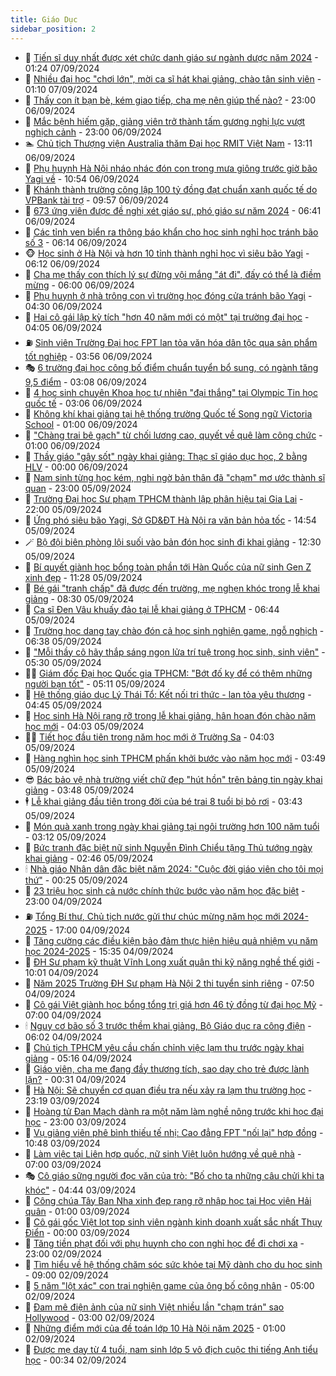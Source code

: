 ```yaml
---
title: Giáo Dục
sidebar_position: 2
---
```


<!-- dantri-giao-duc:START -->
- 🤡 [Tiến sĩ duy nhất được xét chức danh giáo sư ngành dược năm 2024](https://dantri.com.vn/giao-duc/tien-si-duy-nhat-duoc-xet-chuc-danh-giao-su-nganh-duoc-nam-2024-20240907080813345.htm) - 01:24 07/09/2024
- 🗽 [Nhiều đại học &quot;chơi lớn&quot;, mời ca sĩ hát khai giảng, chào tân sinh viên](https://dantri.com.vn/giao-duc/nhieu-dai-hoc-choi-lon-moi-ca-si-hat-khai-giang-chao-tan-sinh-vien-20240906160148140.htm) - 01:10 07/09/2024
- 🚦 [Thấy con ít bạn bè, kém giao tiếp, cha mẹ nên giúp thế nào?](https://dantri.com.vn/giao-duc/thay-con-it-ban-be-kem-giao-tiep-cha-me-nen-giup-the-nao-20240906105705798.htm) - 23:00 06/09/2024
- 🌋 [Mắc bệnh hiếm gặp, giảng viên trở thành tấm gương nghị lực vượt nghịch cảnh](https://dantri.com.vn/giao-duc/mac-benh-hiem-gap-giang-vien-tro-thanh-tam-guong-nghi-luc-vuot-nghich-canh-20240902110759184.htm) - 23:00 06/09/2024
- 🏊 [Chủ tịch Thượng viện Australia thăm Đại học RMIT Việt Nam](https://dantri.com.vn/giao-duc/chu-tich-thuong-vien-australia-tham-dai-hoc-rmit-viet-nam-20240906200625613.htm) - 13:11 06/09/2024
- 🎃 [Phụ huynh Hà Nội nháo nhác đón con trong mưa giông trước giờ bão Yagi về](https://dantri.com.vn/giao-duc/phu-huynh-ha-noi-nhao-nhac-don-con-trong-mua-giong-truoc-gio-bao-yagi-ve-20240906175041726.htm) - 10:54 06/09/2024
- 💄 [Khánh thành trường công lập 100 tỷ đồng đạt chuẩn xanh quốc tế do VPBank tài trợ](https://dantri.com.vn/giao-duc/khanh-thanh-truong-cong-lap-100-ty-dong-dat-chuan-xanh-quoc-te-do-vpbank-tai-tro-20240906164650481.htm) - 09:57 06/09/2024
- 🦅 [673 ứng viên được đề nghị xét giáo sư, phó giáo sư năm 2024](https://dantri.com.vn/giao-duc/673-ung-vien-duoc-de-nghi-xet-giao-su-pho-giao-su-nam-2024-20240906132613662.htm) - 06:41 06/09/2024
- 🚦 [Các tỉnh ven biển ra thông báo khẩn cho học sinh nghỉ học tránh bão số 3](https://dantri.com.vn/giao-duc/cac-tinh-ven-bien-ra-thong-bao-khan-cho-hoc-sinh-nghi-hoc-tranh-bao-so-3-20240906122603343.htm) - 06:14 06/09/2024
- 🐵 [Học sinh ở Hà Nội và hơn 10 tỉnh thành nghỉ học vì siêu bão Yagi](https://dantri.com.vn/giao-duc/hoc-sinh-o-ha-noi-va-hon-10-tinh-thanh-nghi-hoc-vi-sieu-bao-yagi-20240906102912685.htm) - 06:12 06/09/2024
- 🐘 [Cha mẹ thấy con thích lý sự đừng vội mắng &quot;át đi&quot;, đấy có thể là điềm mừng](https://dantri.com.vn/giao-duc/cha-me-thay-con-thich-ly-su-dung-voi-mang-at-di-day-co-the-la-diem-mung-20240902224007715.htm) - 06:00 06/09/2024
- 🦏 [Phụ huynh ở nhà trông con vì trường học đóng cửa tránh bão Yagi](https://dantri.com.vn/giao-duc/phu-huynh-o-nha-trong-con-vi-truong-hoc-dong-cua-tranh-bao-yagi-20240906112346791.htm) - 04:30 06/09/2024
- 💼 [Hai cô gái lập kỳ tích &quot;hơn 40 năm mới có một&quot; tại trường đại học](https://dantri.com.vn/giao-duc/hai-co-gai-lap-ky-tich-hon-40-nam-moi-co-mot-tai-truong-dai-hoc-20240906103922662.htm) - 04:05 06/09/2024
- ⛽️ [Sinh viên Trường Đại học FPT lan tỏa văn hóa dân tộc qua sản phẩm tốt nghiệp](https://dantri.com.vn/giao-duc/sinh-vien-truong-dai-hoc-fpt-lan-toa-van-hoa-dan-toc-qua-san-pham-tot-nghiep-20240906105030473.htm) - 03:56 06/09/2024
- 🎭 [6 trường đại học công bố điểm chuẩn tuyển bổ sung, có ngành tăng 9,5 điểm](https://dantri.com.vn/giao-duc/6-truong-dai-hoc-cong-bo-diem-chuan-tuyen-bo-sung-co-nganh-tang-95-diem-20240906082440231.htm) - 03:08 06/09/2024
- 🎃 [4 học sinh chuyên Khoa học tự nhiên &quot;đại thắng&quot; tại Olympic Tin học quốc tế](https://dantri.com.vn/giao-duc/4-hoc-sinh-chuyen-khoa-hoc-tu-nhien-dai-thang-tai-olympic-tin-hoc-quoc-te-20240906081037673.htm) - 03:06 06/09/2024
- 🚀 [Không khí khai giảng tại hệ thống trường Quốc tế Song ngữ Victoria School](https://dantri.com.vn/giao-duc/khong-khi-khai-giang-tai-he-thong-truong-quoc-te-song-ngu-victoria-school-20240905214022092.htm) - 01:00 06/09/2024
- 👀 [&quot;Chàng trai bê gạch&quot; từ chối lương cao, quyết về quê làm công chức](https://dantri.com.vn/giao-duc/chang-trai-be-gach-tu-choi-luong-cao-quyet-ve-que-lam-cong-chuc-20240904223151708.htm) - 01:00 06/09/2024
- 🌝 [Thầy giáo &quot;gây sốt&quot; ngày khai giảng: Thạc sĩ giáo dục học, 2 bằng HLV](https://dantri.com.vn/giao-duc/thay-giao-gay-sot-ngay-khai-giang-thac-si-giao-duc-hoc-2-bang-hlv-20240905124447270.htm) - 00:00 06/09/2024
- 🤗 [Nam sinh từng học kém, nghi ngờ bản thân đã &quot;chạm&quot; mơ ước thành sĩ quan](https://dantri.com.vn/giao-duc/nam-sinh-tung-hoc-kem-nghi-ngo-ban-than-da-cham-mo-uoc-thanh-si-quan-20240905081512736.htm) - 23:00 05/09/2024
- 🦄 [Trường Đại học Sư phạm TPHCM thành lập phân hiệu tại Gia Lai](https://dantri.com.vn/giao-duc/truong-dai-hoc-su-pham-tphcm-thanh-lap-phan-hieu-tai-gia-lai-20240905202232082.htm) - 22:00 05/09/2024
- 🦍 [Ứng phó siêu bão Yagi, Sở GD&amp;ĐT Hà Nội ra văn bản hỏa tốc](https://dantri.com.vn/giao-duc/ung-pho-sieu-bao-yagi-so-gddt-ha-noi-ra-van-ban-hoa-toc-20240905215128857.htm) - 14:54 05/09/2024
- 🪄 [Bộ đội biên phòng lội suối vào bản đón học sinh đi khai giảng](https://dantri.com.vn/giao-duc/bo-doi-bien-phong-loi-suoi-vao-ban-don-hoc-sinh-di-khai-giang-20240905101920019.htm) - 12:30 05/09/2024
- 🦆 [Bí quyết giành học bổng toàn phần tới Hàn Quốc của nữ sinh Gen Z xinh đẹp](https://dantri.com.vn/giao-duc/bi-quyet-gianh-hoc-bong-toan-phan-toi-han-quoc-cua-nu-sinh-gen-z-xinh-dep-20240905182725725.htm) - 11:28 05/09/2024
- 🚀 [Bé gái &quot;tranh chấp&quot; đã được đến trường, mẹ nghẹn khóc trong lễ khai giảng](https://dantri.com.vn/giao-duc/be-gai-tranh-chap-da-duoc-den-truong-me-nghen-khoc-trong-le-khai-giang-20240905144241782.htm) - 08:30 05/09/2024
- 🦒 [Ca sĩ Đen Vâu khuấy đảo tại lễ khai giảng ở TPHCM](https://dantri.com.vn/giao-duc/ca-si-den-vau-khuay-dao-tai-le-khai-giang-o-tphcm-20240905130945824.htm) - 06:44 05/09/2024
- 🤡 [Trường học dang tay chào đón cả học sinh nghiện game, ngỗ nghịch](https://dantri.com.vn/giao-duc/truong-hoc-dang-tay-chao-don-ca-hoc-sinh-nghien-game-ngo-nghich-20240905123602773.htm) - 06:38 05/09/2024
- 🤔 [&quot;Mỗi thầy cô hãy thắp sáng ngọn lửa trí tuệ trong học sinh, sinh viên&quot;](https://dantri.com.vn/giao-duc/moi-thay-co-hay-thap-sang-ngon-lua-tri-tue-trong-hoc-sinh-sinh-vien-20240905121156752.htm) - 05:30 05/09/2024
- 🧑‍💻 [Giám đốc Đại học Quốc gia TPHCM: &quot;Bớt đố kỵ để có thêm những người bạn tốt&quot;](https://dantri.com.vn/giao-duc/giam-doc-dai-hoc-quoc-gia-tphcm-bot-do-ky-de-co-them-nhung-nguoi-ban-tot-20240905115919394.htm) - 05:11 05/09/2024
- 🤡 [Hệ thống giáo dục Lý Thái Tổ: Kết nối tri thức - lan tỏa yêu thương](https://dantri.com.vn/giao-duc/he-thong-giao-duc-ly-thai-to-ket-noi-tri-thuc-lan-toa-yeu-thuong-20240905114017428.htm) - 04:45 05/09/2024
- 🧠 [Học sinh Hà Nội rạng rỡ trong lễ khai giảng, hân hoan đón chào năm học mới](https://dantri.com.vn/giao-duc/hoc-sinh-ha-noi-rang-ro-trong-le-khai-giang-han-hoan-don-chao-nam-hoc-moi-20240905103159350.htm) - 04:03 05/09/2024
- 🧑‍💻 [Tiết học đầu tiên trong năm học mới ở Trường Sa](https://dantri.com.vn/giao-duc/tiet-hoc-dau-tien-trong-nam-hoc-moi-o-truong-sa-20240905103533302.htm) - 04:03 05/09/2024
- 🧠 [Hàng nghìn học sinh TPHCM phấn khởi bước vào năm học mới](https://dantri.com.vn/giao-duc/hang-nghin-hoc-sinh-tphcm-phan-khoi-buoc-vao-nam-hoc-moi-20240905100340989.htm) - 03:49 05/09/2024
- 😎 [Bác bảo vệ nhà trường viết chữ đẹp &quot;hút hồn&quot; trên bảng tin ngày khai giảng](https://dantri.com.vn/giao-duc/bac-bao-ve-nha-truong-viet-chu-dep-hut-hon-tren-bang-tin-ngay-khai-giang-20240905102549020.htm) - 03:48 05/09/2024
- 🕴 [Lễ khai giảng đầu tiên trong đời của bé trai 8 tuổi bị bỏ rơi](https://dantri.com.vn/tam-long-nhan-ai/le-khai-giang-dau-tien-trong-doi-cua-be-trai-8-tuoi-bi-bo-roi-20240905093950527.htm) - 03:43 05/09/2024
- 🧠 [Món quà xanh trong ngày khai giảng tại ngôi trường hơn 100 năm tuổi](https://dantri.com.vn/giao-duc/mon-qua-xanh-trong-ngay-khai-giang-tai-ngoi-truong-hon-100-nam-tuoi-20240905100056929.htm) - 03:12 05/09/2024
- 🚀 [Bức tranh đặc biệt nữ sinh Nguyễn Đình Chiểu tặng Thủ tướng ngày khai giảng](https://dantri.com.vn/giao-duc/buc-tranh-dac-biet-nu-sinh-nguyen-dinh-chieu-tang-thu-tuong-ngay-khai-giang-20240905083743832.htm) - 02:46 05/09/2024
- 🕯 [Nhà giáo Nhân dân đặc biệt năm 2024: &quot;Cuộc đời giáo viên cho tôi mọi thứ&quot;](https://dantri.com.vn/giao-duc/nha-giao-nhan-dan-dac-biet-nam-2024-cuoc-doi-giao-vien-cho-toi-moi-thu-20240904173452528.htm) - 00:25 05/09/2024
- 🧰 [23 triệu học sinh cả nước chính thức bước vào năm học đặc biệt](https://dantri.com.vn/giao-duc/23-trieu-hoc-sinh-ca-nuoc-chinh-thuc-buoc-vao-nam-hoc-dac-biet-20240904173314584.htm) - 23:00 04/09/2024
- ⛽️ [Tổng Bí thư, Chủ tịch nước gửi thư chúc mừng năm học mới 2024-2025](https://dantri.com.vn/giao-duc/tong-bi-thu-chu-tich-nuoc-gui-thu-chuc-mung-nam-hoc-moi-2024-2025-20240904145858189.htm) - 17:00 04/09/2024
- 🤖 [Tăng cường các điều kiện bảo đảm thực hiện hiệu quả nhiệm vụ năm học 2024-2025](https://dantri.com.vn/giao-duc/tang-cuong-cac-dieu-kien-bao-dam-thuc-hien-hieu-qua-nhiem-vu-nam-hoc-2024-2025-20240904223506099.htm) - 15:35 04/09/2024
- 🦍 [ĐH Sư phạm kỹ thuật Vĩnh Long xuất quân thi kỹ năng nghề thế giới](https://dantri.com.vn/giao-duc/dh-su-pham-ky-thuat-vinh-long-xuat-quan-thi-ky-nang-nghe-the-gioi-20240904162812338.htm) - 10:01 04/09/2024
- 🐘 [Năm 2025 Trường ĐH Sư phạm Hà Nội 2 thi tuyển sinh riêng](https://dantri.com.vn/giao-duc/nam-2025-truong-dh-su-pham-ha-noi-2-thi-tuyen-sinh-rieng-20240904143648198.htm) - 07:50 04/09/2024
- 🌊 [Cô gái Việt giành học bổng tổng trị giá hơn 46 tỷ đồng từ đại học Mỹ](https://dantri.com.vn/giao-duc/co-gai-viet-gianh-hoc-bong-tong-tri-gia-hon-46-ty-dong-tu-dai-hoc-my-20240904130037701.htm) - 07:00 04/09/2024
- 🕯 [Nguy cơ bão số 3 trước thềm khai giảng, Bộ Giáo dục ra công điện](https://dantri.com.vn/giao-duc/nguy-co-bao-so-3-truoc-them-khai-giang-bo-giao-duc-ra-cong-dien-20240904125056017.htm) - 06:02 04/09/2024
- 🐎 [Chủ tịch TPHCM yêu cầu chấn chỉnh việc lạm thu trước ngày khai giảng](https://dantri.com.vn/giao-duc/chu-tich-tphcm-yeu-cau-chan-chinh-viec-lam-thu-truoc-ngay-khai-giang-20240904103406351.htm) - 05:16 04/09/2024
- 🐻 [Giáo viên, cha mẹ đang đầy thương tích, sao dạy cho trẻ được lành lặn?](https://dantri.com.vn/giao-duc/giao-vien-cha-me-dang-day-thuong-tich-sao-day-cho-tre-duoc-lanh-lan-20240904070622074.htm) - 00:31 04/09/2024
- 🐎 [Hà Nội: Sẽ chuyển cơ quan điều tra nếu xảy ra lạm thu trường học](https://dantri.com.vn/giao-duc/ha-noi-se-chuyen-co-quan-dieu-tra-neu-xay-ra-lam-thu-truong-hoc-20240903130034977.htm) - 23:19 03/09/2024
- 🫣 [Hoàng tử Đan Mạch dành ra một năm làm nghề nông trước khi học đại học](https://dantri.com.vn/giao-duc/hoang-tu-dan-mach-danh-ra-mot-nam-lam-nghe-nong-truoc-khi-hoc-dai-hoc-20240901122823316.htm) - 23:00 03/09/2024
- 🤭 [Vụ giảng viên phê bình thiếu tế nhị: Cao đẳng FPT &quot;nối lại&quot; hợp đồng](https://dantri.com.vn/giao-duc/vu-giang-vien-phe-binh-thieu-te-nhi-cao-dang-fpt-noi-lai-hop-dong-20240903170616773.htm) - 10:48 03/09/2024
- 🥳 [Làm việc tại Liên hợp quốc, nữ sinh Việt luôn hướng về quê nhà](https://dantri.com.vn/giao-duc/lam-viec-tai-lien-hop-quoc-nu-sinh-viet-luon-huong-ve-que-nha-20240903093425963.htm) - 07:00 03/09/2024
- 🎭 [Cô giáo sững người đọc văn của trò: &quot;Bố cho ta những câu chửi khi ta khóc&quot;](https://dantri.com.vn/giao-duc/co-giao-sung-nguoi-doc-van-cua-tro-bo-cho-ta-nhung-cau-chui-khi-ta-khoc-20240903112935156.htm) - 04:44 03/09/2024
- 🥸 [Công chúa Tây Ban Nha xinh đẹp rạng rỡ nhập học tại Học viện Hải quân](https://dantri.com.vn/giao-duc/cong-chua-tay-ban-nha-xinh-dep-rang-ro-nhap-hoc-tai-hoc-vien-hai-quan-20240901110410393.htm) - 01:00 03/09/2024
- 🦣 [Cô gái gốc Việt lọt top sinh viên ngành kinh doanh xuất sắc nhất Thụy Điển](https://dantri.com.vn/giao-duc/co-gai-goc-viet-lot-top-sinh-vien-nganh-kinh-doanh-xuat-sac-nhat-thuy-dien-20240902161908131.htm) - 00:00 03/09/2024
- 🤔 [Tăng tiền phạt đối với phụ huynh cho con nghỉ học để đi chơi xa](https://dantri.com.vn/giao-duc/tang-tien-phat-doi-voi-phu-huynh-cho-con-nghi-hoc-de-di-choi-xa-20240816100258983.htm) - 23:00 02/09/2024
- 🦣 [Tìm hiểu về hệ thống chăm sóc sức khỏe tại Mỹ dành cho du học sinh](https://dantri.com.vn/giao-duc/tim-hieu-ve-he-thong-cham-soc-suc-khoe-tai-my-danh-cho-du-hoc-sinh-20240901230535486.htm) - 09:00 02/09/2024
- 🐲 [5 năm &quot;lột xác&quot; con trai nghiện game của ông bố công nhân](https://dantri.com.vn/giao-duc/5-nam-lot-xac-con-trai-nghien-game-cua-ong-bo-cong-nhan-20240828110018510.htm) - 05:00 02/09/2024
- 🔭 [Đam mê điện ảnh của nữ sinh Việt nhiều lần &quot;chạm trán&quot; sao Hollywood](https://dantri.com.vn/giao-duc/dam-me-dien-anh-cua-nu-sinh-viet-nhieu-lan-cham-tran-sao-hollywood-20240901224418387.htm) - 03:00 02/09/2024
- 🥷 [Những điểm mới của đề toán lớp 10 Hà Nội năm 2025](https://dantri.com.vn/giao-duc/nhung-diem-moi-cua-de-toan-lop-10-ha-noi-nam-2025-20240901165607819.htm) - 01:00 02/09/2024
- 🎊 [Được mẹ dạy từ 4 tuổi, nam sinh lớp 5 vô địch cuộc thi tiếng Anh tiểu học](https://dantri.com.vn/giao-duc/duoc-me-day-tu-4-tuoi-nam-sinh-lop-5-vo-dich-cuoc-thi-tieng-anh-tieu-hoc-20240901225544158.htm) - 00:34 02/09/2024<!-- dantri-giao-duc:END -->
